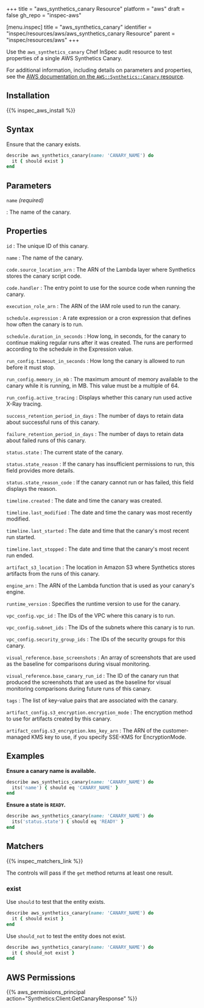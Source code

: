 +++
title = "aws_synthetics_canary Resource"
platform = "aws"
draft = false
gh_repo = "inspec-aws"

[menu.inspec]
title = "aws_synthetics_canary"
identifier = "inspec/resources/aws/aws_synthetics_canary Resource"
parent = "inspec/resources/aws"
+++

Use the `aws_synthetics_canary` Chef InSpec audit resource to test properties of a single AWS Synthetics Canary.

For additional information, including details on parameters and properties, see the [AWS documentation on the `AWS::Synthetics::Canary` resource](https://docs.aws.amazon.com/AWSCloudFormation/latest/UserGuide/aws-resource-synthetics-canary.html).

## Installation

{{% inspec_aws_install %}}

## Syntax

Ensure that the canary exists.

```ruby
describe aws_synthetics_canary(name: 'CANARY_NAME') do
  it { should exist }
end
```

## Parameters

`name` _(required)_

: The name of the canary.

## Properties

`id`
: The unique ID of this canary.

`name`
: The name of the canary.

`code.source_location_arn`
: The ARN of the Lambda layer where Synthetics stores the canary script code.

`code.handler`
: The entry point to use for the source code when running the canary.

`execution_role_arn`
: The ARN of the IAM role used to run the canary.

`schedule.expression`
: A rate expression or a cron expression that defines how often the canary is to run.

`schedule.duration_in_seconds`
: How long, in seconds, for the canary to continue making regular runs after it was created. The runs are performed according to the schedule in the Expression value.

`run_config.timeout_in_seconds`
: How long the canary is allowed to run before it must stop.

`run_config.memory_in_mb`
: The maximum amount of memory available to the canary while it is running, in MB. This value must be a multiple of 64.

`run_config.active_tracing`
: Displays whether this canary run used active X-Ray tracing.

`success_retention_period_in_days`
: The number of days to retain data about successful runs of this canary.

`failure_retention_period_in_days`
: The number of days to retain data about failed runs of this canary.

`status.state`
: The current state of the canary.

`status.state_reason`
: If the canary has insufficient permissions to run, this field provides more details.

`status.state_reason_code`
: If the canary cannot run or has failed, this field displays the reason.

`timeline.created`
: The date and time the canary was created.

`timeline.last_modified`
: The date and time the canary was most recently modified.

`timeline.last_started`
: The date and time that the canary's most recent run started.

`timeline.last_stopped`
: The date and time that the canary's most recent run ended.

`artifact_s3_location`
: The location in Amazon S3 where Synthetics stores artifacts from the runs of this canary.

`engine_arn`
: The ARN of the Lambda function that is used as your canary's engine.

`runtime_version`
: Specifies the runtime version to use for the canary.

`vpc_config.vpc_id`
: The IDs of the VPC where this canary is to run.

`vpc_config.subnet_ids`
: The IDs of the subnets where this canary is to run.

`vpc_config.security_group_ids`
: The IDs of the security groups for this canary.

`visual_reference.base_screenshots`
: An array of screenshots that are used as the baseline for comparisons during visual monitoring.

`visual_reference.base_canary_run_id`
: The ID of the canary run that produced the screenshots that are used as the baseline for visual monitoring comparisons during future runs of this canary.

`tags`
: The list of key-value pairs that are associated with the canary.

`artifact_config.s3_encryption.encryption_mode`
: The encryption method to use for artifacts created by this canary.

`artifact_config.s3_encryption.kms_key_arn`
: The ARN of the customer-managed KMS key to use, if you specify SSE-KMS for EncryptionMode.

## Examples

**Ensure a canary name is available.**

```ruby
describe aws_synthetics_canary(name: 'CANARY_NAME') do
  its('name') { should eq 'CANARY_NAME' }
end
```

**Ensure a state is `READY`.**

```ruby
describe aws_synthetics_canary(name: 'CANARY_NAME') do
  its('status.state') { should eq 'READY' }
end
```

## Matchers

{{% inspec_matchers_link %}}

The controls will pass if the `get` method returns at least one result.

### exist

Use `should` to test that the entity exists.

```ruby
describe aws_synthetics_canary(name: 'CANARY_NAME') do
  it { should exist }
end
```

Use `should_not` to test the entity does not exist.

```ruby
describe aws_synthetics_canary(name: 'CANARY_NAME') do
  it { should_not exist }
end
```

## AWS Permissions

{{% aws_permissions_principal action="Synthetics:Client:GetCanaryResponse" %}}
